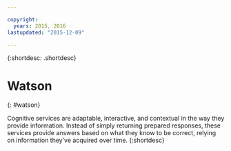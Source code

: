 ```yaml
---

copyright:
  years: 2015, 2016
lastupdated: "2015-12-09"

---
```



{:shortdesc: .shortdesc} 

# Watson
{: #watson}


Cognitive services are adaptable, interactive, and contextual in the way they provide information. Instead of simply returning prepared responses, these services provide answers based on what they know to be correct, relying on information they’ve acquired over time.
{:shortdesc}




